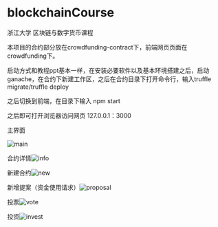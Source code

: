 # blockchainCourse
浙江大学 区块链与数字货币课程

本项目的合约部分放在crowdfunding-contract下，前端网页页面在crowdfunding下。

启动方式和教程ppt基本一样，在安装必要软件以及基本环境搭建之后，启动ganache，在合约下新建工作区，之后在合约目录下打开命令行，输入truffle migrate/truffle deploy

之后切换到前端，在目录下输入 npm start

之后即可打开浏览器访问网页 127.0.0.1：3000

主界面

<img src="H:\GIT\blockchainCourse\finalwork\main.jpg" alt="main" />

合约详情![info](H:\GIT\blockchainCourse\finalwork\info.jpg)

新建合约![new](H:\GIT\blockchainCourse\finalwork\new.jpg)

新增提案（资金使用请求）![proposal](H:\GIT\blockchainCourse\finalwork\proposal.jpg)

投票![vote](H:\GIT\blockchainCourse\finalwork\vote.jpg)

投资![invest](H:\GIT\blockchainCourse\finalwork\invest.jpg)